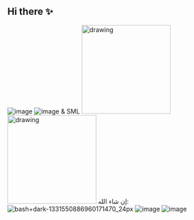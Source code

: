 ## Hi there ✨

![image](https://github.com/user-attachments/assets/cedac5d8-2888-4c5f-a98c-eac89193a6f6) ![image](https://github.com/user-attachments/assets/fbd190fe-bae9-4125-bc04-2b26c12777f4) & SML
<img src="https://github.com/user-attachments/assets/cedac5d8-2888-4c5f-a98c-eac89193a6f6" alt="drawing" width="200"/> <img src="[https://github.com/user-attachments/assets/cedac5d8-2888-4c5f-a98c-eac89193a6f6](https://github.com/user-attachments/assets/fbd190fe-bae9-4125-bc04-2b26c12777f4)" alt="drawing" width="200"/>
إن شاء الله:
![bash+dark-1331550886960171470_24px](https://github.com/user-attachments/assets/a2d81c16-4518-4ae6-a6c4-4d53efe09b4d) ![image](https://github.com/user-attachments/assets/01b16a19-8e10-4824-bf00-aefb8dba425f) ![image](https://github.com/user-attachments/assets/4b65bda7-df4d-4878-8fa1-e10f63330893) 





<!--
**W1S30F001/W1S30F001** is a ✨ _special_ ✨ repository because its `README.md` (this file) appears on your GitHub profile.

Here are some ideas to get you started:

- 🔭 I’m currently working on ...
- 🌱 I’m currently learning ...
- 👯 I’m looking to collaborate on ...
- 🤔 I’m looking for help with ...
- 💬 Ask me about ...
- 📫 How to reach me: ...
- 😄 Pronouns: ...
- ⚡ Fun fact: ...
-->
